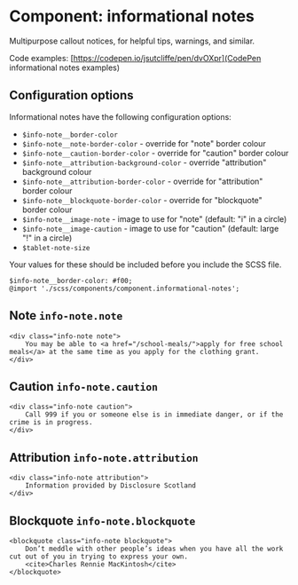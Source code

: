 # Component: informational notes

Multipurpose callout notices, for helpful tips, warnings, and similar.

Code examples: [https://codepen.io/jsutcliffe/pen/dvOXpr](CodePen informational notes examples)

## Configuration options

Informational notes have the following configuration options:

* `$info-note__border-color`
* `$info-note__note-border-color` - override for "note" border colour
* `$info-note__caution-border-color` - override for "caution" border colour
* `$info-note__attribution-background-color` - override "attribution" background colour
* `$info-note__attribution-border-color` - override for "attribution" border colour
* `$info-note__blockquote-border-color` - override for "blockquote" border colour
* `$info-note__image-note` - image to use for "note" (default: "i" in a circle)
* `$info-note__image-caution` - image to use for "caution" (default: large "!" in a circle)
* `$tablet-note-size`

Your values for these should be included before you include the SCSS file.

    $info-note__border-color: #f00;
    @import './scss/components/component.informational-notes';

## Note `info-note.note`

    <div class="info-note note">
        You may be able to <a href="/school-meals/">apply for free school meals</a> at the same time as you apply for the clothing grant.
    </div>

## Caution `info-note.caution`

    <div class="info-note caution">
        Call 999 if you or someone else is in immediate danger, or if the crime is in progress.
    </div>

## Attribution `info-note.attribution`

    <div class="info-note attribution">
        Information provided by Disclosure Scotland
    </div>

## Blockquote `info-note.blockquote`

    <blockquote class="info-note blockquote">
        Don’t meddle with other people’s ideas when you have all the work cut out of you in trying to express your own.
        <cite>Charles Rennie MacKintosh</cite>
    </blockquote>

